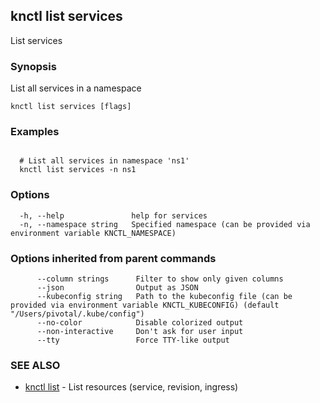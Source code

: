 ## knctl list services

List services

### Synopsis

List all services in a namespace

```
knctl list services [flags]
```

### Examples

```

  # List all services in namespace 'ns1'
  knctl list services -n ns1
```

### Options

```
  -h, --help               help for services
  -n, --namespace string   Specified namespace (can be provided via environment variable KNCTL_NAMESPACE)
```

### Options inherited from parent commands

```
      --column strings      Filter to show only given columns
      --json                Output as JSON
      --kubeconfig string   Path to the kubeconfig file (can be provided via environment variable KNCTL_KUBECONFIG) (default "/Users/pivotal/.kube/config")
      --no-color            Disable colorized output
      --non-interactive     Don't ask for user input
      --tty                 Force TTY-like output
```

### SEE ALSO

* [knctl list](knctl_list.md)	 - List resources (service, revision, ingress)

